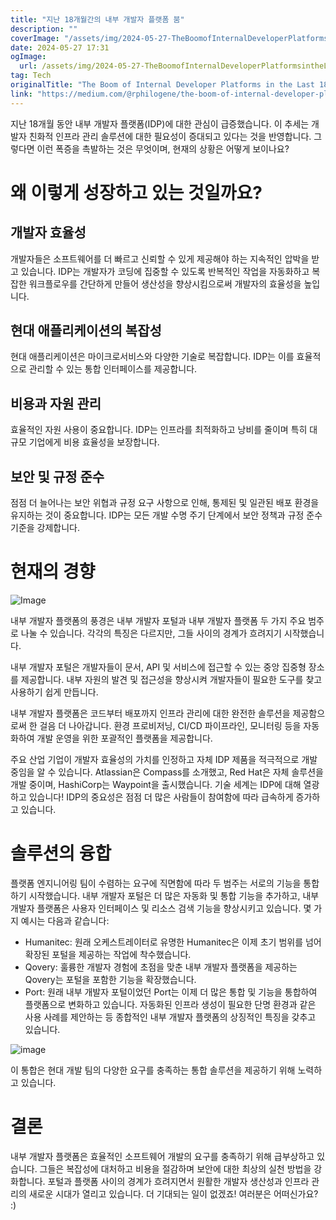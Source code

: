 ```yaml
---
title: "지난 18개월간의 내부 개발자 플랫폼 붐"
description: ""
coverImage: "/assets/img/2024-05-27-TheBoomofInternalDeveloperPlatformsintheLast18Months_0.png"
date: 2024-05-27 17:31
ogImage:
  url: /assets/img/2024-05-27-TheBoomofInternalDeveloperPlatformsintheLast18Months_0.png
tag: Tech
originalTitle: "The Boom of Internal Developer Platforms in the Last 18 Months"
link: "https://medium.com/@rphilogene/the-boom-of-internal-developer-platforms-in-the-last-18-months-2a6e90579f16"
---
```


지난 18개월 동안 내부 개발자 플랫폼(IDP)에 대한 관심이 급증했습니다. 이 추세는 개발자 친화적 인프라 관리 솔루션에 대한 필요성이 증대되고 있다는 것을 반영합니다. 그렇다면 이런 폭증을 촉발하는 것은 무엇이며, 현재의 상황은 어떻게 보이나요?

# 왜 이렇게 성장하고 있는 것일까요?

## 개발자 효율성

개발자들은 소프트웨어를 더 빠르고 신뢰할 수 있게 제공해야 하는 지속적인 압박을 받고 있습니다. IDP는 개발자가 코딩에 집중할 수 있도록 반복적인 작업을 자동화하고 복잡한 워크플로우를 간단하게 만들어 생산성을 향상시킴으로써 개발자의 효율성을 높입니다.

<div class="content-ad"></div>

## 현대 애플리케이션의 복잡성

현대 애플리케이션은 마이크로서비스와 다양한 기술로 복잡합니다. IDP는 이를 효율적으로 관리할 수 있는 통합 인터페이스를 제공합니다.

## 비용과 자원 관리

효율적인 자원 사용이 중요합니다. IDP는 인프라를 최적화하고 낭비를 줄이며 특히 대규모 기업에게 비용 효율성을 보장합니다.

<div class="content-ad"></div>

## 보안 및 규정 준수

점점 더 늘어나는 보안 위협과 규정 요구 사항으로 인해, 통제된 및 일관된 배포 환경을 유지하는 것이 중요합니다. IDP는 모든 개발 수명 주기 단계에서 보안 정책과 규정 준수 기준을 강제합니다.

# 현재의 경향

![Image](/assets/img/2024-05-27-TheBoomofInternalDeveloperPlatformsintheLast18Months_0.png)

<div class="content-ad"></div>

내부 개발자 플랫폼의 풍경은 내부 개발자 포털과 내부 개발자 플랫폼 두 가지 주요 범주로 나눌 수 있습니다. 각각의 특징은 다르지만, 그들 사이의 경계가 흐려지기 시작했습니다.

내부 개발자 포털은 개발자들이 문서, API 및 서비스에 접근할 수 있는 중앙 집중형 장소를 제공합니다. 내부 자원의 발견 및 접근성을 향상시켜 개발자들이 필요한 도구를 찾고 사용하기 쉽게 만듭니다.

내부 개발자 플랫폼은 코드부터 배포까지 인프라 관리에 대한 완전한 솔루션을 제공함으로써 한 걸음 더 나아갑니다. 환경 프로비저닝, CI/CD 파이프라인, 모니터링 등을 자동화하여 개발 운영을 위한 포괄적인 플랫폼을 제공합니다.

<div class="content-ad"></div>

주요 산업 기업이 개발자 효율성의 가치를 인정하고 자체 IDP 제품을 적극적으로 개발 중임을 알 수 있습니다. Atlassian은 Compass를 소개했고, Red Hat은 자체 솔루션을 개발 중이며, HashiCorp는 Waypoint을 출시했습니다. 기술 세계는 IDP에 대해 열광하고 있습니다! IDP의 중요성은 점점 더 많은 사람들이 참여함에 따라 급속하게 증가하고 있습니다.

# 솔루션의 융합

플랫폼 엔지니어링 팀이 수렴하는 요구에 직면함에 따라 두 범주는 서로의 기능을 통합하기 시작했습니다. 내부 개발자 포털은 더 많은 자동화 및 통합 기능을 추가하고, 내부 개발자 플랫폼은 사용자 인터페이스 및 리소스 검색 기능을 향상시키고 있습니다. 몇 가지 예시는 다음과 같습니다:

- Humanitec: 원래 오케스트레이터로 유명한 Humanitec은 이제 초기 범위를 넘어 확장된 포털을 제공하는 작업에 착수했습니다.
- Qovery: 훌륭한 개발자 경험에 초점을 맞춘 내부 개발자 플랫폼을 제공하는 Qovery는 포털을 포함한 기능을 확장했습니다.
- Port: 원래 내부 개발자 포털이었던 Port는 이제 더 많은 통합 및 기능을 통합하여 플랫폼으로 변화하고 있습니다. 자동화된 인프라 생성이 필요한 단명 환경과 같은 사용 사례를 제안하는 등 종합적인 내부 개발자 플랫폼의 상징적인 특징을 갖추고 있습니다.

<div class="content-ad"></div>

![image](/assets/img/2024-05-27-TheBoomofInternalDeveloperPlatformsintheLast18Months_2.png)

이 통합은 현대 개발 팀의 다양한 요구를 충족하는 통합 솔루션을 제공하기 위해 노력하고 있습니다.

# 결론

내부 개발자 플랫폼은 효율적인 소프트웨어 개발의 요구를 충족하기 위해 급부상하고 있습니다. 그들은 복잡성에 대처하고 비용을 절감하며 보안에 대한 최상의 실천 방법을 강화합니다. 포털과 플랫폼 사이의 경계가 흐려지면서 원활한 개발자 생산성과 인프라 관리의 새로운 시대가 열리고 있습니다. 더 기대되는 일이 없겠죠! 여러분은 어떠신가요? :)

